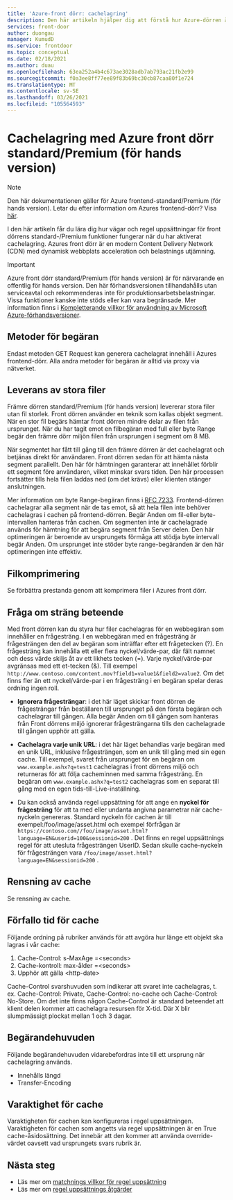 ```yaml
---
title: 'Azure-front dörr: cachelagring'
description: Den här artikeln hjälper dig att förstå hur Azure-dörren är standard/Premium med regler för routning som har aktiverat cachelagring.
services: front-door
author: duongau
manager: KumudD
ms.service: frontdoor
ms.topic: conceptual
ms.date: 02/18/2021
ms.author: duau
ms.openlocfilehash: 63ea252a4b4c673ae3028adb7ab793ac21fb2e99
ms.sourcegitcommit: f0a3ee8ff77ee89f83b69bc30cb87caa80f1e724
ms.translationtype: MT
ms.contentlocale: sv-SE
ms.lasthandoff: 03/26/2021
ms.locfileid: "105564593"
---
```

# <a name="caching-with-azure-front-door-standardpremium-preview"></a>Cachelagring med Azure front dörr standard/Premium (för hands version)

> [!Note]
> Den här dokumentationen gäller för Azure frontend-standard/Premium (för hands version). Letar du efter information om Azures frontend-dörr? Visa [här](../front-door-overview.md).

I den här artikeln får du lära dig hur vägar och regel uppsättningar för front dörrens standard-/Premium funktioner fungerar när du har aktiverat cachelagring. Azures front dörr är en modern Content Delivery Network (CDN) med dynamisk webbplats acceleration och belastnings utjämning.

> [!IMPORTANT]
> Azure front dörr standard/Premium (för hands version) är för närvarande en offentlig för hands version.
> Den här förhandsversionen tillhandahålls utan serviceavtal och rekommenderas inte för produktionsarbetsbelastningar. Vissa funktioner kanske inte stöds eller kan vara begränsade.
> Mer information finns i [Kompletterande villkor för användning av Microsoft Azure-förhandsversioner](https://azure.microsoft.com/support/legal/preview-supplemental-terms/).

## <a name="request-methods"></a>Metoder för begäran

Endast metoden GET Request kan generera cachelagrat innehåll i Azures frontend-dörr. Alla andra metoder för begäran är alltid via proxy via nätverket.

## <a name="delivery-of-large-files"></a>Leverans av stora filer

Främre dörren standard/Premium (för hands version) levererar stora filer utan fil storlek. Front dörren använder en teknik som kallas objekt segment. När en stor fil begärs hämtar front dörren mindre delar av filen från ursprunget. När du har tagit emot en filbegäran med full eller byte Range begär den främre dörr miljön filen från ursprungen i segment om 8 MB.

När segmentet har fått till gång till den främre dörren är det cachelagrat och betjänas direkt för användaren. Front dörren sedan för att hämta nästa segment parallellt. Den här för hämtningen garanterar att innehållet förblir ett segment före användaren, vilket minskar svars tiden. Den här processen fortsätter tills hela filen laddas ned (om det krävs) eller klienten stänger anslutningen.

Mer information om byte Range-begäran finns i [RFC 7233](https://web.archive.org/web/20171009165003/http://www.rfc-base.org/rfc-7233.html).
Frontend-dörren cachelagrar alla segment när de tas emot, så att hela filen inte behöver cachelagras i cachen på frontend-dörren. Begär Anden om fil-eller byte-intervallen hanteras från cachen. Om segmenten inte är cachelagrade används för hämtning för att begära segment från Server delen. Den här optimeringen är beroende av ursprungets förmåga att stödja byte intervall begär Anden. Om ursprunget inte stöder byte range-begäranden är den här optimeringen inte effektiv.

## <a name="file-compression"></a>Filkomprimering

Se förbättra prestanda genom att komprimera filer i Azures front dörr.

## <a name="query-string-behavior"></a>Fråga om sträng beteende

Med front dörren kan du styra hur filer cachelagras för en webbegäran som innehåller en frågesträng. I en webbegäran med en frågesträng är frågesträngen den del av begäran som inträffar efter ett frågetecken (?). En frågesträng kan innehålla ett eller flera nyckel/värde-par, där fält namnet och dess värde skiljs åt av ett likhets tecken (=). Varje nyckel/värde-par avgränsas med ett et-tecken (&). Till exempel `http://www.contoso.com/content.mov?field1=value1&field2=value2`. Om det finns fler än ett nyckel/värde-par i en frågesträng i en begäran spelar deras ordning ingen roll.

* **Ignorera frågesträngar**: i det här läget skickar front dörren de frågesträngar från beställaren till ursprunget på den första begäran och cachelagrar till gången. Alla begär Anden om till gången som hanteras från Front dörrens miljö ignorerar frågesträngarna tills den cachelagrade till gången upphör att gälla.

* **Cachelagra varje unik URL**: i det här läget behandlas varje begäran med en unik URL, inklusive frågesträngen, som en unik till gång med sin egen cache. Till exempel, svaret från ursprunget för en begäran om `www.example.ashx?q=test1` cachelagras i front dörrens miljö och returneras för att följa cacheminnen med samma frågesträng. En begäran om `www.example.ashx?q=test2` cachelagras som en separat till gång med en egen tids-till-Live-inställning.
* Du kan också använda regel uppsättning för att ange en **nyckel för frågesträng** för att ta med eller undanta angivna parametrar när cache-nyckeln genereras. Standard nyckeln för cachen är till exempel:/foo/image/asset.html och exempel förfrågan är `https://contoso.com//foo/image/asset.html?language=EN&userid=100&sessionid=200` . Det finns en regel uppsättnings regel för att utesluta frågesträngen UserID. Sedan skulle cache-nyckeln för frågesträngen vara `/foo/image/asset.html?language=EN&sessionid=200` .

## <a name="cache-purge"></a>Rensning av cache

Se rensning av cache.

## <a name="cache-expiration"></a>Förfallo tid för cache
Följande ordning på rubriker används för att avgöra hur länge ett objekt ska lagras i vår cache:</br>
1. Cache-Control: s-MaxAge =\<seconds>
2. Cache-kontroll: max-ålder =\<seconds>
3. Upphör att gälla \<http-date>

Cache-Control svarshuvuden som indikerar att svaret inte cachelagras, t. ex. Cache-Control: Private, Cache-Control: no-cache och Cache-Control: No-Store.  Om det inte finns någon Cache-Control är standard beteendet att klient delen kommer att cachelagra resursen för X-tid. Där X blir slumpmässigt plockat mellan 1 och 3 dagar.

## <a name="request-headers"></a>Begärandehuvuden

Följande begärandehuvuden vidarebefordras inte till ett ursprung när cachelagring används.
* Innehålls längd
* Transfer-Encoding

## <a name="cache-duration"></a>Varaktighet för cache

Varaktigheten för cachen kan konfigureras i regel uppsättningen. Varaktigheten för cachen som angetts via regel uppsättningen är en True cache-åsidosättning. Det innebär att den kommer att använda override-värdet oavsett vad ursprungets svars rubrik är.

## <a name="next-steps"></a>Nästa steg

* Läs mer om [matchnings villkor för regel uppsättning](concept-rule-set-match-conditions.md)
* Läs mer om [regel uppsättnings åtgärder](concept-rule-set-actions.md)